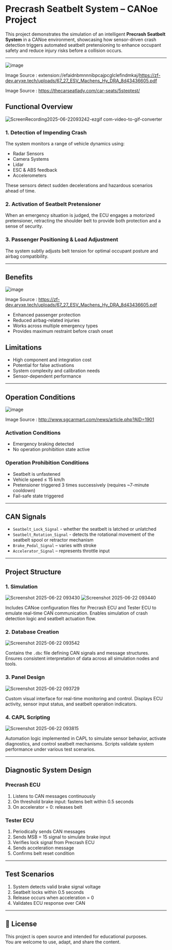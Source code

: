 #  Precrash Seatbelt System – CANoe Project

This project demonstrates the simulation of an intelligent **Precrash Seatbelt System** in a CANoe environment, showcasing how sensor-driven crash detection triggers automated seatbelt pretensioning to enhance occupant safety and reduce injury risks before a collision occurs.

---

![image](https://github.com/user-attachments/assets/4f858986-d436-42d3-8a67-9bb32d7e8dc7)

Image Source : extension://efaidnbmnnnibpcajpcglclefindmkaj/https://zf-dev.aryxe.tech/uploads/67_27_ESV_Machens_Hy_DRA_8d43436605.pdf

Image Source : https://thecarseatlady.com/car-seats/5steptest/


##  Functional Overview
![ScreenRecording2025-06-22093242-ezgif com-video-to-gif-converter](https://github.com/user-attachments/assets/9f11919e-76aa-4553-a927-80f8fab4388d)


### 1. Detection of Impending Crash
The system monitors a range of vehicle dynamics using:
- Radar Sensors
- Camera Systems
- Lidar
- ESC & ABS feedback
- Accelerometers

These sensors detect sudden decelerations and hazardous scenarios ahead of time.

### 2. Activation of Seatbelt Pretensioner
When an emergency situation is judged, the ECU engages a motorized pretensioner, retracting the shoulder belt to provide both protection and a sense of security.

### 3. Passenger Positioning & Load Adjustment
The system subtly adjusts belt tension for optimal occupant posture and airbag compatibility.

---

##  Benefits

![image](https://github.com/user-attachments/assets/96dd5b4f-6526-4ccc-98cc-f0a074f78271)

Image Source : https://zf-dev.aryxe.tech/uploads/67_27_ESV_Machens_Hy_DRA_8d43436605.pdf

- Enhanced passenger protection
- Reduced airbag-related injuries
- Works across multiple emergency types
- Provides maximum restraint before crash onset

##  Limitations
- High component and integration cost
- Potential for false activations
- System complexity and calibration needs
- Sensor-dependent performance

---

##  Operation Conditions

![image](https://github.com/user-attachments/assets/9d80c83e-4df7-4c9f-b894-e2132f9fe635)

Image Source : http://www.sgcarmart.com/news/article.php?AID=1901

###  Activation Conditions
- Emergency braking detected
- No operation prohibition state active

###  Operation Prohibition Conditions
- Seatbelt is unfastened
- Vehicle speed ≤ 15 km/h
- Pretensioner triggered 3 times successively (requires ~7-minute cooldown)
- Fail-safe state triggered

---

##  CAN Signals

- `Seatbelt_Lock_Signal`  - whether the seatbelt is latched or unlatched
- `Seatbelt_Rotation_Signal` - detects the rotational movement of the seatbelt spool or retractor mechanism
- `Brake_Pedal_Signal` – varies with stroke
- `Accelerator_Signal` – represents throttle input

---

##  Project Structure

### 1. Simulation
![Screenshot 2025-06-22 093430](https://github.com/user-attachments/assets/93e42018-0043-4d54-afc0-68e1030443f6)
![Screenshot 2025-06-22 093440](https://github.com/user-attachments/assets/c9afa65b-5a07-46d3-9676-c0e4302fab4d)

Includes CANoe configuration files for Precrash ECU and Tester ECU to emulate real-time CAN communication. Enables simulation of crash detection logic and seatbelt actuation flow.

### 2. Database Creation
![Screenshot 2025-06-22 093542](https://github.com/user-attachments/assets/5fb2317a-c484-4e92-b9d2-76e606dd646e)

Contains the `.dbc` file defining CAN signals and message structures. Ensures consistent interpretation of data across all simulation nodes and tools.

### 3. Panel Design
![Screenshot 2025-06-22 093729](https://github.com/user-attachments/assets/4f0d2205-23d3-4079-9cee-0c8ea1e345cd)

Custom visual interface for real-time monitoring and control. Displays ECU activity, sensor input status, and seatbelt operation indicators.

### 4. CAPL Scripting
![Screenshot 2025-06-22 093815](https://github.com/user-attachments/assets/6d9db0c0-742a-4630-887d-394a273c53f5)

Automation logic implemented in CAPL to simulate sensor behavior, activate diagnostics, and control seatbelt mechanisms. Scripts validate system performance under various test scenarios.

---

##  Diagnostic System Design

### Precrash ECU
1. Listens to CAN messages continuously  
2. On threshold brake input: fastens belt within 0.5 seconds  
3. On accelerator = 0: releases belt  

### Tester ECU
1. Periodically sends CAN messages  
2. Sends MSB = 15 signal to simulate brake input  
3. Verifies lock signal from Precrash ECU  
4. Sends acceleration message  
5. Confirms belt reset condition  



---

##  Test Scenarios

1. System detects valid brake signal voltage  
2. Seatbelt locks within 0.5 seconds  
3. Release occurs when acceleration = 0  
4. Validates ECU response over CAN  

---

## 📄 License

This project is open source and intended for educational purposes.  
You are welcome to use, adapt, and share the content. 
